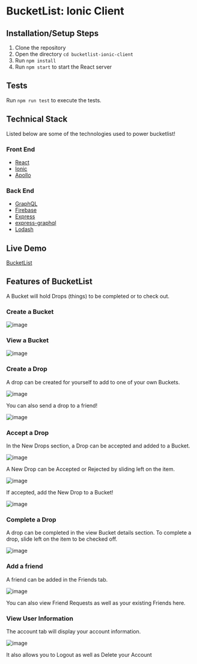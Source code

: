 # BucketList: Ionic Client

## Installation/Setup Steps
1. Clone the repository
2. Open the directory `cd bucketlist-ionic-client`
3. Run `npm install`
4. Run `npm start` to start the React server

## Tests
Run `npm run test` to execute the tests.

## Technical Stack
Listed below are some of the technologies used to power bucketlist!

### Front End
- [React](https://reactjs.org/)
- [Ionic](https://ionicframework.com/docs/react)
- [Apollo](https://www.apollographql.com/)
### Back End
- [GraphQL](https://graphql.org/)
- [Firebase](https://firebase.google.com/)
- [Express](https://www.express.com/)
- [express-graphql](https://github.com/graphql/express-graphql)
- [Lodash](https://lodash.com/)

## Live Demo
[BucketList](http://client.bucketlist.group)

## Features of BucketList

A Bucket will hold Drops (things) to be completed or to check out.

### Create a Bucket

![image](https://i.imgur.com/azi9btJ.png)

### View a Bucket

![image](https://i.imgur.com/56jnebk.png)

### Create a Drop
A drop can be created for yourself to add to one of your own Buckets.

![image](https://i.imgur.com/iGIwI5g.png)

You can also send a drop to a friend!

![image](https://i.imgur.com/MwC8qIN.png)

### Accept a Drop

In the New Drops section, a Drop can be accepted and added to a Bucket.

![image](https://i.imgur.com/eCRoRru.png)

A New Drop can be Accepted or Rejected by sliding left on the item.

![image](https://i.imgur.com/mY8Ioeu.png)

If accepted, add the New Drop to a Bucket!

![image](https://i.imgur.com/J5Ius8W.png)

### Complete a Drop

A drop can be completed in the view Bucket details section. To complete a drop, slide left on the item to be checked off.

![image](https://i.imgur.com/JIERPjQ.png)

### Add a friend

A friend can be added in the Friends tab. 

![image](https://i.imgur.com/giD92pf.png)

You can also view Friend Requests as well as your existing Friends here.

### View User Information

The account tab will display your account information.

![image](https://i.imgur.com/atEP1vl.png)

It also allows you to Logout as well as Delete your Account
